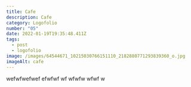 ```yaml
---
title: Cafe
description: Cafe
category: Logofolio
number: "05"
date: 2022-01-19T19:35:48.411Z
tags:
  - post
  - logofolio
image: /images/64544671_10215030766151110_2182880771293839360_o.jpg
imageAlt: cafe
---
```

<p class="yolo"> wefwfwefwef efwfwf  wf wfwfw wfwf w</p>